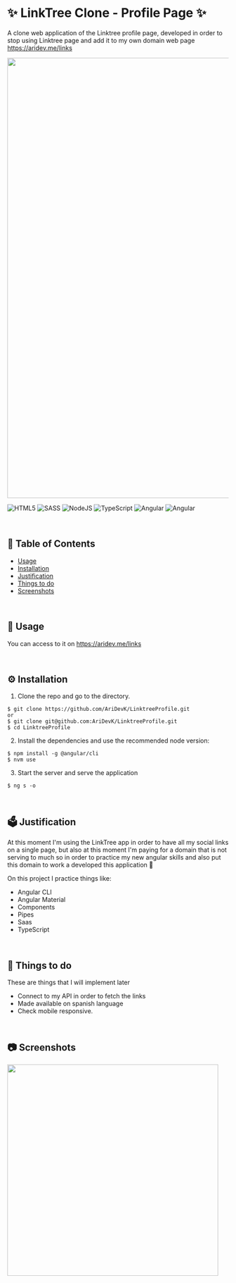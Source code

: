 # ✨ LinkTree Clone - Profile Page ✨
A clone web application of the Linktree profile page, developed in order to stop using Linktree page and add it to my own domain web page https://aridev.me/links

<img align="center" src= "" width="1000px"/> 

![HTML5](https://img.shields.io/badge/html5-%23E34F26.svg?style=for-the-badge&logo=html5&logoColor=white)
![SASS](https://img.shields.io/badge/SASS-hotpink.svg?style=for-the-badge&logo=SASS&logoColor=white)
![NodeJS](https://img.shields.io/badge/node.js-6DA55F?style=for-the-badge&logo=node.js&logoColor=white)
![TypeScript](https://img.shields.io/badge/typescript-%23007ACC.svg?style=for-the-badge&logo=typescript&logoColor=white)
![Angular](https://img.shields.io/badge/angular-%23DD0031.svg?style=for-the-badge&logo=angular&logoColor=white)
![Angular](https://img.shields.io/badge/angular%20Material-%23ffa824.svg?style=for-the-badge&logo=angular&logoColor=white)


<br>

## 📑 Table of Contents 
  - [Usage](#-usage)
  - [Installation](#-installation)
  - [Justification](#-justification)
  - [Things to do](#-things-to-do)
  - [Screenshots](#-screenshots)

<br>

## 🤖 Usage
You can access to it on https://aridev.me/links

<br>

## ⚙ Installation
1. Clone the repo and go to the directory.
```shell
$ git clone https://github.com/AriDevK/LinktreeProfile.git
or
$ git clone git@github.com:AriDevK/LinktreeProfile.git
$ cd LinktreeProfile
```
2. Install the dependencies and use the recommended node version:
```shell
$ npm install -g @angular/cli
$ nvm use
```
3. Start the server and serve the application
```shell
$ ng s -o
```

<br>


## 🗳 Justification
At this moment I'm using the LinkTree app in order to have all my social links on a single page, but also at this moment I'm paying for a domain 
that is not serving to much so in order to practice my new angular skills and also put this domain to work a developed this application 🥰

On this project I practice things like:
- Angular CLI
- Angular Material
- Components
- Pipes
- Saas
- TypeScript

<br>


## 💭 Things to do

These are things that I will implement later
- Connect to my API in order to fetch the links
- Made available on spanish language
- Check mobile responsive.

<br>

## 📷 Screenshots
<img width= "480" src= ""/>



